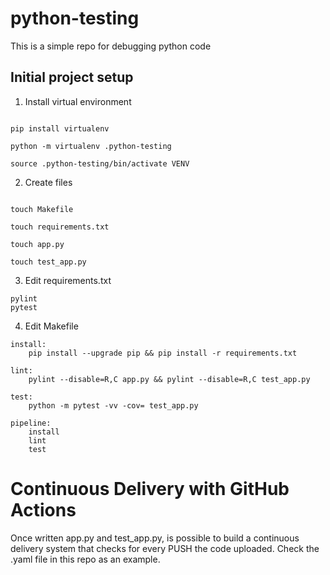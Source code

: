 # python-testing
This is a simple repo for debugging python code

## Initial project setup

1. Install virtual environment

```console

pip install virtualenv

python -m virtualenv .python-testing

source .python-testing/bin/activate VENV
```

2. Create files
```console

touch Makefile

touch requirements.txt

touch app.py

touch test_app.py
```

3. Edit requirements.txt
```console
pylint
pytest
```

4. Edit Makefile
```console
install:
	pip install --upgrade pip && pip install -r requirements.txt

lint:
	pylint --disable=R,C app.py && pylint --disable=R,C test_app.py

test:
	python -m pytest -vv -cov= test_app.py
	
pipeline:
	install
	lint
	test
```
# Continuous Delivery with GitHub Actions
Once written app.py and test_app.py, is possible to build a continuous delivery system that checks for every PUSH the code uploaded. Check the .yaml file in this repo as an example.
